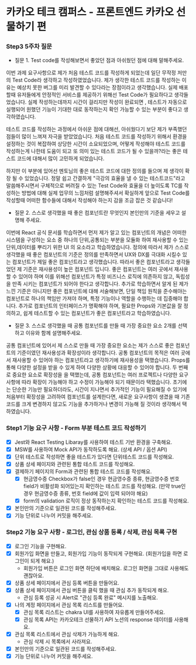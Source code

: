 # 카카오 테크 캠퍼스 - 프론트엔드 카카오 선물하기 편

### Step3 5주차 질문

- 질문 1. Test code를 작성해보면서 좋았던 점과 아쉬웠던 점에 대해 말해주세요.

이번 과제 요구사항으로 제가 처음 테스트 코드를 작성하게 되었는데 일단 무작정 저만의 Test Code라 생각하고 작성하였었습니다. 제가 생각한 테스트 코드를 작성하는 이유는 예상치 못한 버그를 미리 발견할 수 있다라는 장점이라고 생각했습니다. 실제 배포할때 유저들에게 안정적인 서비스를 제공하기 위해선 Test Code가 필요하다고 생각들었습니다. 실제 작성하는데까지 시간이 걸리지만 작성이 완료되면 , 테스트가 자동으로 실행되어 원했던 기능이 기대한 대로 동작하는지 확인 가능할 수 있는 부분이 좋다고 생각하였습니다.

테스트 코드를 작성하는 과정에서 아쉬운 점에 대해선, 아쉬웠다기 보단 제가 부족했던 점들이 많이 느껴져 자극을 받았었습니다. 처음 테스트 코드를 작성하기 위해서 환경을 설정하는 것이 복잡하여 상당한 시간이 소요되었으며, 어떻게 작성해야 테스트 코드를 작성하는게 나한테 도움이 되고 또 의미 있는 테스트 코드가 될 수 있을까?라는 좋은 테스트 코드에 대해서 많이 고민하게 되었습니다.

하지만 이 부분에 있어선 멘토님의 좋은 테스트 코드에 대한 정의를 들으며 제 생각이 확장 될 수 있었습니다. 정말 쉽고 간결하게 "극강의 효율을 낼 수 있는 테스트코드"라고 말씀해주시면서 구체적으로 버려질 수 있는 Test Code와 효율을 더 높이도록 TC를 작성하는 방법에 대해 실제 업무의 느낌처럼 설명해주셔서 확실하게 앞으로 Test Code를 작성할때 어떠한 함수들에 대해서 작성해야 하는지 감을 조금 잡은 것 같습니다!

- 질문 2. 스스로 생각했을 때 좋은 컴포넌트란 무엇인지 본인만의 기준을 세우고 설명해 주세요.

이번에 React 공식 문서를 학습하면서 먼저 제가 알고 있는 컴포넌트의 개념은 어떠한 시스템을 구성하는 요소 중 하나의 단위,공통되는 부분을 모듈화 하여 재사용할 수 있는 단위,데이터를 뿌리기 위한 UI 의 요소라고 학습하였습니다.
정의에 따라서 제가 스스로 생각했을 때 좋은 컴포넌트의 기준은 정의를 만족하면서 UX와 DX를 극대화 시킬수 있는 컴포넌트가 제일 좋은 컴포넌트라고 생각했습니다.
따라서 좋은 컴포넌트라고 생각들었던 제 기준은 재사용성이 높은 컴포넌트 입니다. 좋은 컴포넌트는 여러 곳에서 재사용할 수 있어야 하며 이를 위해선 컴포넌트가 특정 비즈니스 로직에 의존하지 않고, 독립성을 만족 시키는 컴포넌트가 되어야 한다고 생각합니다.
추가로 학습하면서 알게 된 제가 느낀 기준은 아니지만 좋은 컴포넌트에 대해 서술해보면, 단일 책임 원칙을 준수해야는 컴포넌트로 하나의 책임만 가져야 하며, 특정 기능이나 역할을 수행하는 데 집중해야 합니다. 추가로 컴포넌트의 인터페이스가 명확해야 하며, 필요한 Props와 기본값을 잘 정의하고, 쉽게 테스트할 수 있는 컴포넌트가 좋은 컴포넌트라고 학습하였습니다.

- 질문 3. 스스로 생각했을 때 공통 컴포넌트를 만들 때 가장 중요한 요소 2개를 선택하고 이유와 함께 설명해주세요.

공통 컴포넌트에 있어서 제 스스로 만들 때 가장 중요한 요소는 제가 스스로 좋은 컴포넌트의 기준이였던 재사용성과 확장성이라 생각합니다. 공통 컴포넌트의 목적은 여러 곳에서 재사용할 수 있어야 하는 컴포넌트라고 생각하기에 재사용성을 택했습니다. Props를 통해 다양한 설정을 받을 수 있게 하여 다양한 상황에 대응할 수 있어야 합니다. 두 번째로 중요한 요소로 확장성을 을 택했는데, 공통 컴포넌트는 여러 프로젝트나 다양한 요구사항에 따라 확장이 가능해야 하고 수정이 가능해야 되기 때문이라 택했습니다. 초기에는 단순한 기능만 필요하더라도, 시간이 지나면서 추가적인 기능이 필요해질 수 있기에 처음부터 확장성을 고려하여 컴포넌트를 설계한다면, 새로운 요구사항이 생겼을 때 기존 코드를 크게 변경하지 않고도 기능을 추가하거나 변경이 가능해 질 것이라 생각해서 택하였습니다.

### Step1 기능 요구 사항 - Form 부분 테스트 코드 작성하기

- [x] Jest와 React Testing Libaray를 사용하여 테스트 기반 환경을 구축해요.
- [x] MSW를 사용하여 Mock API가 동작하도록 해요. (상세 API / 옵션 API)
- [x] 단위 테스트로 작성하면 좋을 테스트가 있다면 단위테스트 코드를 작성해요.
- [x] 상품 상세 페이지와 관련된 통합 테스트 코드를 작성해요.
- [x] 결제하기 페이지의 Form과 관련된 통합 테스트 코드를 작성해요.
  - [x] 현금영수증 Checkbox가 false인 경우 현금영수증 종류, 현금영수증 번호 field가 비활성화 되어있는지 확인하는 테스트 코드를 작성해요. (만약 true인 경우 현금영수증 종류, 번호 field에 값이 입력 되어야 해요)
  - [x] form의 validation 로직이 정상 동작하는지 확인하는 테스트 코드를 작성해요.
- [x] 본인만의 기준으로 일관된 코드를 작성해주세요.
- [x] 기능 단위로 나누어 커밋을 해주세요.

### Step2 기능 요구 사항 - 로그인, 관심 상품 등록 / 삭제, 관심 목록 구현

- [x] 로그인 기능을 구현해요.
- [x] 회원가입 화면을 만들고, 회원가입 기능이 동작되게 구현해요. (회원가입을 하면 로그인이 되게 해요.)
  - 회원가입 버튼은 로그인 화면 하단에 배치해요. 로그인 화면을 그대로 사용해도 괜찮아요.
- [x] 상품 상세 페이지에서 관심 등록 버튼을 만들어요.
- [x] 상품 상세 페이지에서 관심 버튼을 클릭 했을 때 관심 추가 동작되게 해요.
  - 관심 등록 성공 시 Alert로 "관심 등록 완료" 메시지를 노출해요.
- [x] 나의 계정 페이지에서 관심 목록 리스트를 만들어요.
  - [x] 관심 목록 리스트는 chakra UI를 사용하여 자유롭게 만들어주세요.
  - [x] 관심 목록 API는 카카오테크 선물하기 API 노션의 response 데이터를 사용해요.
- [x] 관심 목록 리스트에서 관심 삭제가 가능하게 해요.
  - 관심 삭제 시 목록에서 사라져요.
- [x] 본인만의 기준으로 일관된 코드를 작성해주세요.
- [x] 기능 단위로 나누어 커밋을 해주세요.
